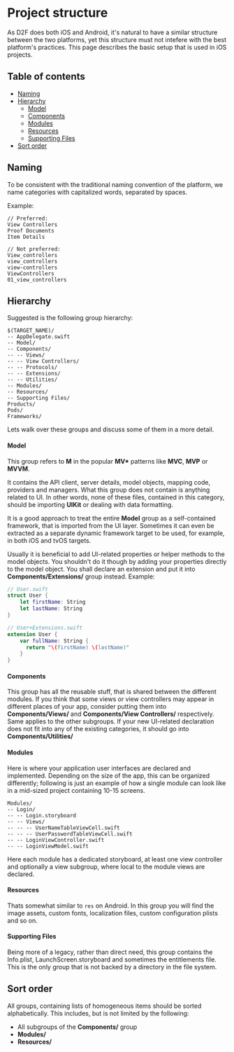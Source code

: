 # Project structure

As D2F does both iOS and Android, it's natural to have a similar structure between the two platforms, yet this structure must not intefere with the best platform's practices. This page describes the basic setup that is used in iOS projects.

## Table of contents

* [Naming](#naming)
* [Hierarchy](#hierarchy)
  * [Model](#group-hierarchy-model)
  * [Components](#group-hierarchy-components)
  * [Modules](#group-hierarchy-modules)
  * [Resources](#group-hierarchy-resources)
  * [Supporting Files](#group-hierarchy-supporting-files)
* [Sort order](#sort-order)

## Naming

To be consistent with the traditional naming convention of the platform, we name categories with capitalized words, separated by spaces.

Example:

```
// Preferred:
View Controllers
Proof Documents
Item Details
```

```
// Not preferred:
View_controllers
view_controllers
view-controllers
ViewControllers
01_view_controllers
```

## Hierarchy

Suggested is the following group hierarchy:

```
$(TARGET_NAME)/
-- AppDelegate.swift
-- Model/
-- Components/
-- -- Views/
-- -- View Controllers/
-- -- Protocols/
-- -- Extensions/
-- -- Utilities/
-- Modules/
-- Resources/
-- Supporting Files/
Products/
Pods/
Frameworks/
```

Lets walk over these groups and discuss some of them in a more detail.

#### <a id="group-hierarchy-model"></a>Model

This group refers to __M__ in the popular __MV*__ patterns like __MVC__, __MVP__ or __MVVM__. 

It contains the API client, server details, model objects, mapping code, providers and managers. What this group does not contain is anything related to UI. In other words, none of these files, contained in this category, should be importing __UIKit__ or dealing with data formatting.

It is a good approach to treat the entire __Model__ group as a self-contained framework, that is imported from the UI layer. Sometimes it can even be extracted as a separate dynamic framework target to be used, for example, in both iOS and tvOS targets.

Usually it is beneficial to add UI-related properties or helper methods to the model objects. You shouldn't do it though by adding your properties directly to the model object. You shall declare an extension and put it into __Components/Extensions/__ group instead. Example:

```swift
// User.swift
struct User {
    let firstName: String
    let lastName: String
}

// User+Extensions.swift
extension User {
    var fullName: String {
      return "\(firstName) \(lastName)"
    }
}
```

#### <a id="group-hierarchy-components"></a>Components

This group has all the reusable stuff, that is shared between the different modules. If you think that some views or view controllers may appear in different places of your app, consider putting them into __Components/Views/__ and __Components/View Controllers/__ respectively. Same applies to the other subgroups. If your new UI-related declaration does not fit into any of the existing categories, it should go into __Components/Utilities/__

#### <a id="group-hierarchy-modules"></a>Modules

Here is where your application user interfaces are declared and implemented. Depending on the size of the app, this can be organized differently; following is just an example of how a single module can look like in a mid-sized project containing 10-15 screens.

```
Modules/
-- Login/
-- -- Login.storyboard
-- -- Views/
-- -- -- UserNameTableViewCell.swift
-- -- -- UserPasswordTableViewCell.swift
-- -- LoginViewController.swift
-- -- LoginViewModel.swift
```

Here each module has a dedicated storyboard, at least one view controller and optionally a view subgroup, where local to the module views are declared.

#### <a id="group-hierarchy-resources"></a>Resources

Thats somewhat similar to `res` on Android. In this group you will find the image assets, custom fonts, localization files, custom configuration plists and so on.

#### <a id="group-hierarchy-supporting-files"></a>Supporting Files

Being more of a legacy, rather than direct need, this group contains the Info.plist, LaunchScreen.storyboard and sometimes the entitlements file. This is the only group that is not backed by a directory in the file system.

## Sort order

All groups, containing lists of homogeneous items should be sorted alphabetically. This includes, but is not limited by the following:

* All subgroups of the __Components/__ group
* __Modules/__
* __Resources/__
